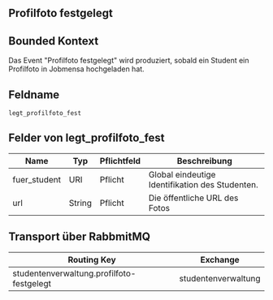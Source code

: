 ## Profilfoto festgelegt

## Bounded Kontext

Das Event "Profilfoto festgelegt" wird produziert, sobald ein Student ein Profilfoto in Jobmensa hochgeladen hat.

## Feldname

`legt_profilfoto_fest`

## Felder von legt_profilfoto_fest

| Name | Typ  | Pflichtfeld  | Beschreibung  |
|---|---|---|---|
| fuer_student | URI | Pflicht  | Global eindeutige Identifikation des Studenten. |
| url | String | Pflicht  | Die öffentliche URL des Fotos |

## Transport über RabbmitMQ

| Routing Key  | Exchange  |
|---|---|
| studentenverwaltung.profilfoto-festgelegt | studentenverwaltung  |

